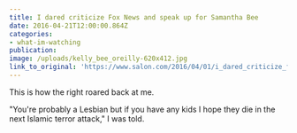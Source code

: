 ```yaml
---
title: I dared criticize Fox News and speak up for Samantha Bee
date: 2016-04-21T12:00:00.864Z
categories: 
- what-im-watching
publication:
image: /uploads/kelly_bee_oreilly-620x412.jpg
link_to_original: 'https://www.salon.com/2016/04/01/i_dared_criticize_fox_news_and_speak_up_for_samantha_bee_this_is_how_the_right_roared_back_at_me/'
---
```



This is how the right roared back at me.

"You're probably a Lesbian but if you have any kids I hope they die in the next Islamic terror attack," I was told.